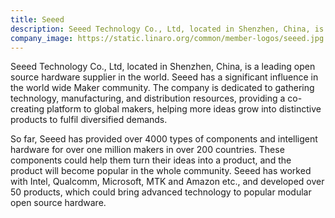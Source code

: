 ```yaml
---
title: Seeed
description: Seeed Technology Co., Ltd, located in Shenzhen, China, is a leading open source hardware supplier in the world.
company_image: https://static.linaro.org/common/member-logos/seeed.jpg
---
```

Seeed Technology Co., Ltd, located in Shenzhen, China, is a leading open source hardware supplier in the world. Seeed has a significant influence in the world wide Maker community. The company is dedicated to gathering technology, manufacturing, and distribution resources, providing a co-creating platform to global makers, helping more ideas grow into distinctive products to fulfil diversified demands.

So far, Seeed has provided over 4000 types of components and intelligent hardware for over one million makers in over 200 countries. These components could help them turn their ideas into a product, and the product will become popular in the whole community. Seeed has worked with Intel, Qualcomm, Microsoft, MTK and Amazon etc., and developed over 50 products, which could bring advanced technology to popular modular open source hardware.
